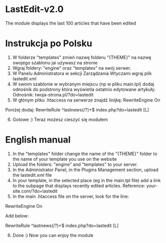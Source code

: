 # LastEdit-v2.0
The module displays the last 100 articles that have been edited

# Instrukcja po Polsku
1. W folderze "templates" zmień nazwę folderu "{THEME}" na nazwę swojego szablonu jai używasz na stronie
2. Wgraj foldery: "engine" oraz "templates" na swój serwer.
3. W Panelu Administratora w sekcji Zarządzania Wtyczami wgraj plik lastedit.xml
4. W swoim szablonie w wybranym miejscu (np w pliku main.tpl) dodaj odnośnik do podstrony która wyświetla ostatnio edytowane artykuły.
Odnośnik: twoja-strona.pl/?do=lastedit
5. W głónym pliku .htaccess na serwerze znajdź linijkę: 
RewriteEngine On

Poniżej dodaj:
RewriteRule ^lastnews(/?)+$ index.php?do=lastedit [L]

6. Gotowe :) Teraz możesz cieszyć się modułem

# English manual
1. In the "templates" folder change the name of the "{THEME}" folder to the name of your template you use on the website
2. Upload the folders: "engine" and "templates" to your server.
3. In the Administrator Panel, in the Plugins Management section, upload the lastedit.xml file
4. In your template, in the selected place (eg in the main.tpl file) add a link to the subpage that displays recently edited articles.
Reference: your-site.com/?do=lastedit
5. In the main .htaccess file on the server, look for the line:

RewriteEngine On

Add below:

RewriteRule ^lastnews(/?)+$ index.php?do=lastedit [L]

6. Done :) Now you can enjoy the module
